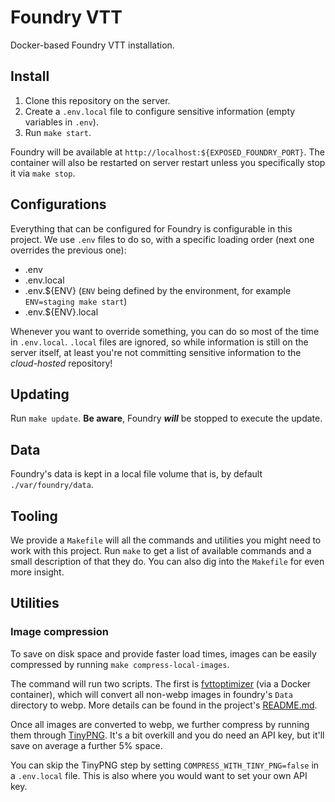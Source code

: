 Foundry VTT
===

Docker-based Foundry VTT installation.

## Install
1. Clone this repository on the server.
2. Create a `.env.local` file to configure sensitive information (empty variables in `.env`).
3. Run `make start`.

Foundry will be available at `http://localhost:${EXPOSED_FOUNDRY_PORT}`. The container will also be restarted on server
restart unless you specifically stop it via `make stop`.

## Configurations

Everything that can be configured for Foundry is configurable in this project. We use `.env` files to do so, with a 
specific loading order (next one overrides the previous one): 

- .env
- .env.local
- .env.${ENV} (`ENV` being defined by the environment, for example `ENV=staging make start`)
- .env.${ENV}.local

Whenever you want to override something, you can do so most of the time in `.env.local`. `.local` files are ignored, so
while information is still on the server itself, at least you're not committing sensitive information to the
*cloud-hosted* repository!

## Updating
Run `make update`. **Be aware**, Foundry ***will*** be stopped to execute the update.

## Data
Foundry's data is kept in a local file volume that is, by default `./var/foundry/data`.

## Tooling
We provide a `Makefile` will all the commands and utilities you might need to work with this project. Run `make` to get
a list of available commands and a small description of that they do. You can also dig into the `Makefile` for even more
insight.

## Utilities

### Image compression
To save on disk space and provide faster load times, images can be easily compressed by running
`make compress-local-images`.

The command will run two scripts. The first is [fvttoptimizer][1] (via a Docker container), which will convert all
non-webp images in foundry's `Data` directory to webp. More details can be found in the project's [README.md][1].

Once all images are converted to webp, we further compress by running them through [TinyPNG][2]. It's a bit overkill and
you do need an API key, but it'll save on average a further 5% space.

You can skip the TinyPNG step by setting `COMPRESS_WITH_TINY_PNG=false` in a `.env.local` file. This is also where you
would want to set your own API key.

[1]: https://github.com/watermelonwolverine/fvttoptimizer
[2]: https://tinypng.com/
